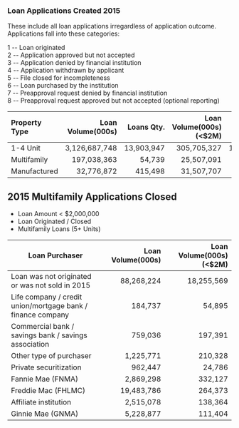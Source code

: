 
### Loan Applications Created 2015  

These include all loan applications irregardless of application outcome. Applications fall into these categories:

1 -- Loan originated  
2 -- Application approved but not accepted  
3 -- Application denied by financial institution  
4 -- Application withdrawn by applicant  
5 -- File closed for incompleteness  
6 -- Loan purchased by the institution  
7 -- Preapproval request denied by financial institution  
8 -- Preapproval request approved but not accepted (optional reporting)  


|Property Type|Loan Volume(000s)|Loans Qty. |Loan Volume(000s)(<$2M)|Loan Qty. (<$2M)|
|:------------|----------------:|----------:|----------------------:|---------------:|
|     1-4 Unit|    3,126,687,748| 13,903,947|            305,705,327|      13,882,769|
|  Multifamily|      197,038,363|     54,739|             25,507,091|          37,674|
| Manufactured|       32,776,872|    415,498|             31,507,707|         415,374|


## 2015 Multifamily Applications Closed

* Loan Amount < $2,000,000
* Loan Originated / Closed
* Multifamily Loans (5+ Units)

|Loan Purchaser                                             |Loan Volume(000s)|Loan Volume(000s)(<$2M)|
|-----------------------------------------------------------|----------------:|----------------------:|
|Loan was not originated or was not sold in 2015            |       88,268,224|             18,255,569|
|Life company / credit union/mortgage bank / finance company|          184,737|                 54,895|
|Commercial bank / savings bank / savings association       |          759,036|                197,391|
|Other type of purchaser                                    |        1,225,771|                210,328|
|Private securitization                                     |          962,447|                 24,786|
|Fannie Mae (FNMA)                                          |        2,869,298|                332,127|
|Freddie Mac (FHLMC)                                        |       19,483,786|                264,373|
|Affiliate institution                                      |        2,515,078|                138,364|
|Ginnie Mae (GNMA)                                          |        5,228,877|                111,404|
